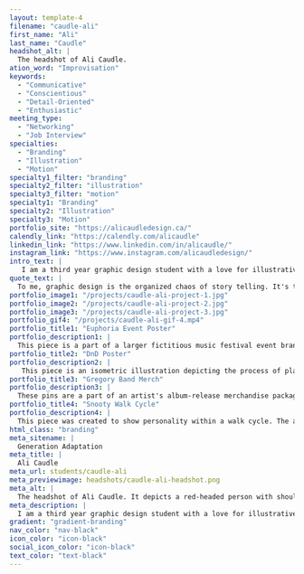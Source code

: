 ```yaml
---
layout: template-4
filename: "caudle-ali"
first_name: "Ali"
last_name: "Caudle"
headshot_alt: |
  The headshot of Ali Caudle.
ation_word: "Improvisation"
keywords:
  - "Communicative"
  - "Conscientious"
  - "Detail-Oriented"
  - "Enthusiastic"
meeting_type:
  - "Networking"
  - "Job Interview"
specialties:
  - "Branding"
  - "Illustration"
  - "Motion"
specialty1_filter: "branding"
specialty2_filter: "illustration"
specialty3_filter: "motion"
specialty1: "Branding"
specialty2: "Illustration"
specialty3: "Motion"
portfolio_site: "https://alicaudledesign.ca/"
calendly_link: "https://calendly.com/alicaudle"
linkedin_link: "https://www.linkedin.com/in/alicaudle/"
instagram_link: "https://www.instagram.com/alicaudledesign/"
intro_text: |
   I am a third year graphic design student with a love for illustrative work. I take a lot of inspiration from nature and I hope to run my own eco-friendly graphic design business in the future.
quote_text: |
  To me, graphic design is the organized chaos of story telling. It's the act of taking someones heart and soul and translating that into art.
portfolio_image1: "/projects/caudle-ali-project-1.jpg"
portfolio_image2: "/projects/caudle-ali-project-2.jpg"
portfolio_image3: "/projects/caudle-ali-project-3.jpg"
portfolio_gif4: "/projects/caudle-ali-gif-4.mp4"
portfolio_title1: "Euphoria Event Poster"
portfolio_description1: |
  This piece is a part of a larger fictitious music festival event branding package. It was created in Adobe Illustrator.
portfolio_title2: "DnD Poster"
portfolio_description2: |
   This piece is an isometric illustration depicting the process of playing Dungeons & Dragons. It was created in Adobe Illustrator.
portfolio_title3: "Gregory Band Merch"
portfolio_description3: |
  These pins are a part of an artist's album-release merchandise package. They were created first in Adobe Illustrator.
portfolio_title4: "Snooty Walk Cycle"
portfolio_description4: |
  This piece was created to show personality within a walk cycle. The assets for this animation were created first in Adobe Illustrator and then brought into Adobe After Effects.
html_class: "branding"
meta_sitename: |
  Generation Adaptation
meta_title: |
  Ali Caudle
meta_url: students/caudle-ali
meta_previewimage: headshots/caudle-ali-headshot.png
meta_alt: |
  The headshot of Ali Caudle. It depicts a red-headed person with shoulder-length hair and glasses, smiling slightly while facing the camera.
meta_description: |
  I am a third year graphic design student with a love for illustrative work. I take a lot of inspiration from nature and I hope to run my own eco-friendly graphic design business in the future.
gradient: "gradient-branding"
nav_color: "nav-black"
icon_color: "icon-black"
social_icon_color: "icon-black"
text_color: "text-black"
---
```

